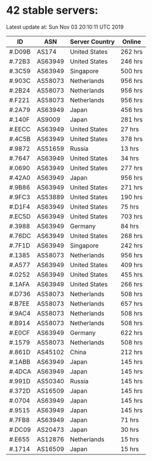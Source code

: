 # 42 stable servers:

Latest update at: Sun Nov 03 20:10:11 UTC 2019

| ID | ASN | Server Country | Online |
| -- | --- | -------------- | ------ |
| #.D09B | AS174 | United States | 262 hrs |
| #.72B3 | AS63949 | United States | 246 hrs |
| #.3C59 | AS63949 | Singapore | 500 hrs |
| #.903C | AS58073 | Netherlands | 956 hrs |
| #.2B24 | AS58073 | Netherlands | 956 hrs |
| #.F221 | AS58073 | Netherlands | 956 hrs |
| #.2A79 | AS63949 | Japan | 456 hrs |
| #.140F | AS9009 | Japan | 281 hrs |
| #.EECC | AS63949 | United States | 27 hrs |
| #.4C5B | AS63949 | United States | 378 hrs |
| #.9872 | AS51659 | Russia | 13 hrs |
| #.7647 | AS63949 | United States | 34 hrs |
| #.0690 | AS63949 | United States | 277 hrs |
| #.42A0 | AS63949 | Japan | 956 hrs |
| #.9B86 | AS63949 | United States | 271 hrs |
| #.9FC3 | AS53889 | United States | 190 hrs |
| #.D1F4 | AS63949 | United States | 75 hrs |
| #.EC5D | AS63949 | United States | 703 hrs |
| #.3988 | AS63949 | Germany | 84 hrs |
| #.76DC | AS63949 | United States | 268 hrs |
| #.7F1D | AS63949 | Singapore | 242 hrs |
| #.1385 | AS58073 | Netherlands | 956 hrs |
| #.A577 | AS63949 | United States | 409 hrs |
| #.0252 | AS63949 | United States | 455 hrs |
| #.1AFA | AS63949 | United States | 266 hrs |
| #.D736 | AS58073 | Netherlands | 508 hrs |
| #.B7EE | AS58073 | Netherlands | 657 hrs |
| #.9AC4 | AS58073 | Netherlands | 508 hrs |
| #.B914 | AS58073 | Netherlands | 508 hrs |
| #.E0CF | AS63949 | Germany | 622 hrs |
| #.1579 | AS58073 | Netherlands | 508 hrs |
| #.861D | AS45102 | China | 212 hrs |
| #.1ABB | AS63949 | Japan | 145 hrs |
| #.4DCA | AS63949 | Japan | 145 hrs |
| #.991D | AS50340 | Russia | 145 hrs |
| #.372D | AS16509 | Japan | 145 hrs |
| #.0704 | AS63949 | Japan | 145 hrs |
| #.9515 | AS63949 | Japan | 145 hrs |
| #.7FB8 | AS63949 | Japan | 71 hrs |
| #.DC09 | AS20473 | Japan | 30 hrs |
| #.E655 | AS12876 | Netherlands | 15 hrs |
| #.1714 | AS16509 | Japan | 15 hrs |

